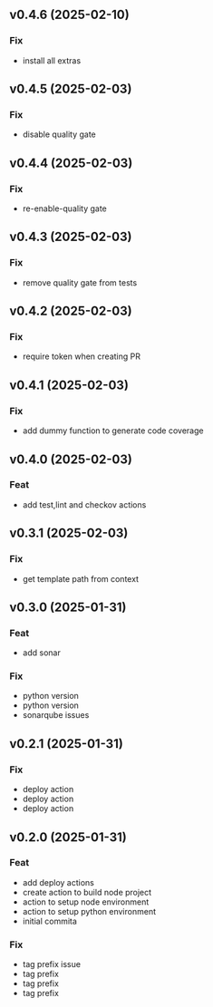 ## v0.4.6 (2025-02-10)

### Fix

- install all extras

## v0.4.5 (2025-02-03)

### Fix

- disable quality gate

## v0.4.4 (2025-02-03)

### Fix

- re-enable-quality gate

## v0.4.3 (2025-02-03)

### Fix

- remove quality gate from tests

## v0.4.2 (2025-02-03)

### Fix

- require token when creating PR

## v0.4.1 (2025-02-03)

### Fix

- add dummy function to generate code coverage

## v0.4.0 (2025-02-03)

### Feat

- add test,lint and checkov actions

## v0.3.1 (2025-02-03)

### Fix

- get template path from context

## v0.3.0 (2025-01-31)

### Feat

- add sonar

### Fix

- python version
- python version
- sonarqube issues

## v0.2.1 (2025-01-31)

### Fix

- deploy action
- deploy action
- deploy action

## v0.2.0 (2025-01-31)

### Feat

- add deploy actions
- create action to build node project
- action to setup node environment
- action to setup python environment
- initial commita

### Fix

- tag prefix issue
- tag prefix
- tag prefix
- tag prefix
